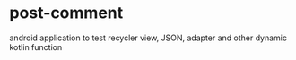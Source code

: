 # post-comment
android application to test recycler view, JSON, adapter and other dynamic kotlin function  
